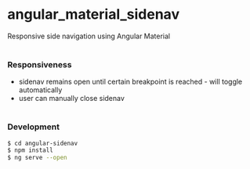 # angular_material_sidenav
Responsive side navigation using Angular Material<br/><br/>

### Responsiveness
- sidenav remains open until certain breakpoint is reached - will toggle automatically
- user can manually close sidenav<br/><br/>

### Development
```bash
$ cd angular-sidenav
$ npm install
$ ng serve --open


